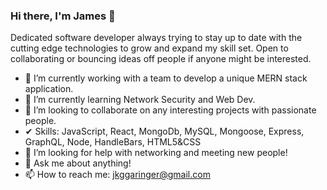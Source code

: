 ### Hi there, I'm James 👋


Dedicated software developer always trying to stay up to date with the cutting edge technologies to grow and expand my skill set. Open to collaborating or bouncing ideas off people if anyone might be interested.  


- 🔭 I’m currently working with a team to develop a unique MERN stack application.   
- 🌱 I’m currently learning Network Security and Web Dev.
- 👯 I’m looking to collaborate on any interesting projects with passionate people.
-  ✔ Skills: JavaScript, React, MongoDb, MySQL, Mongoose, Express, GraphQL, Node, HandleBars, HTML5&CSS 
- 🤔 I’m looking for help with networking and meeting new people!
- 💬 Ask me about anything!
- 📫 How to reach me: [jkggaringer@gmail.com](mailto:jkggaringer@gmail.com)


